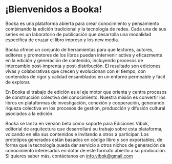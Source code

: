 # ¡Bienvenidos a Booka!
Booka es una plataforma abierta para crear conocimiento y pensamiento combinando la edición tradicional y la tecnología de redes. Cada una de sus series es un laboratorio de publicación que desarrolla una modalidad específica de cruzar el libro impreso y los new media.

Booka ofrece un conjunto de herramientas para que lectores, autores, editores y promotores de los libros puedan intervenir activa y eficazmente en la edición y generación de contenido, incluyendo procesos de intercambio post-imprenta y post-distribución. El resultado son ediciones vivas y colaborativas que crecen y evolucionan con el tiempo, con contenidos de rigor y calidad ensamblados en un entorno permeable y fácil de explorar.

En Booka el trabajo de edición es el eje motor que orienta y centra procesos de construcción colectiva del conocimiento. Nuestra misión es convertir los libros en plataformas de investigación, conexión y cooperación, generando riqueza colectiva en los procesos de gestión, producción y difusión cultural asociados a la edición.

Booka se lanza en versión beta como soporte para Ediciones Vibok, editorial de arquitectura que desarrollará su trabajo sobre esta plataforma, volcando en ella sus contenidos e invitando a otros a participar. Los prototipos generados están basados en código libre y son exportables, de forma que la tecnología pueda dar servicio a otros nichos de generación de conocimiento interesados en dotar de este formato abierto a su producción. Si quieres saber más, contáctanos en info.vibok@gmail.com